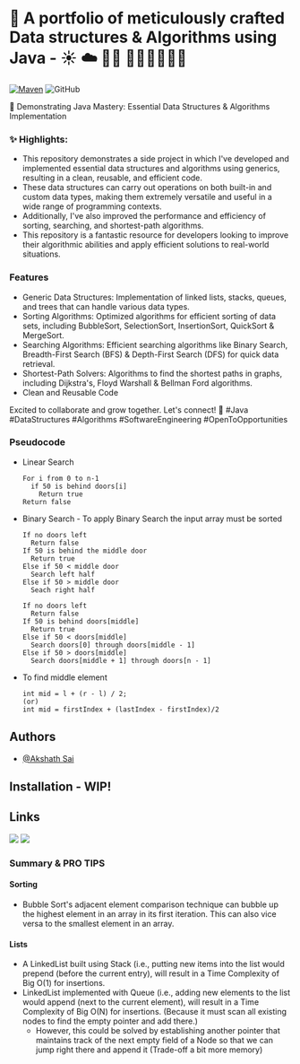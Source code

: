 # 💼 A portfolio of meticulously crafted Data structures & Algorithms using Java - ☀️ ☁️ 👷‍♂️ 🚧🚧🚧🚧🚧🚧

[![Maven](https://badgen.net/badge/icon/maven?icon=maven&label)](https://https://maven.apache.org/)
![GitHub](https://img.shields.io/github/license/akshathsai/TuneTrip)


🎯 Demonstrating Java Mastery: Essential Data Structures & Algorithms Implementation

### ✨ Highlights:
- This repository demonstrates a side project in which I've developed and implemented essential data structures and algorithms using generics, resulting in a clean, reusable, and efficient code. 
- These data structures can carry out operations on both built-in and custom data types, making them extremely versatile and useful in a wide range of programming contexts.
- Additionally, I've also improved the performance and efficiency of sorting, searching, and shortest-path algorithms.
- This repository is a fantastic resource for developers looking to improve their algorithmic abilities and apply efficient solutions to real-world situations.

### Features
- Generic Data Structures: Implementation of linked lists, stacks, queues, and trees that can handle various data types.
- Sorting Algorithms: Optimized algorithms for efficient sorting of data sets, including BubbleSort, SelectionSort, InsertionSort, QuickSort & MergeSort.
- Searching Algorithms: Efficient searching algorithms like Binary Search, Breadth-First Search (BFS) & Depth-First Search (DFS) for quick data retrieval.
- Shortest-Path Solvers: Algorithms to find the shortest paths in graphs, including Dijkstra's, Floyd Warshall & Bellman Ford algorithms.
- Clean and Reusable Code

Excited to collaborate and grow together. Let's connect! 🤝 #Java #DataStructures #Algorithms #SoftwareEngineering #OpenToOpportunities

### Pseudocode

- Linear Search

  ```
  For i from 0 to n-1
    if 50 is behind doors[i]
      Return true
  Return false
  ``` 

- Binary Search - To apply Binary Search the input array must be sorted

  ```
  If no doors left
    Return false
  If 50 is behind the middle door
    Return true
  Else if 50 < middle door
    Search left half
  Else if 50 > middle door
    Seach right half
  ```
  ```
  If no doors left
    Return false
  If 50 is behind doors[middle]
    Return true
  Else if 50 < doors[middle]
    Search doors[0] through doors[middle - 1] 
  Else if 50 > doors[middle]
    Search doors[middle + 1] through doors[n - 1]
  ```

- To find middle element
  ```
  int mid = l + (r - l) / 2; 
  (or)
  int mid = firstIndex + (lastIndex - firstIndex)/2
  ```

## Authors

- [@Akshath Sai](https://github.com/AkshathSai)

## Installation - WIP!

## Links

<p>
<!-- <a href="https://www.github.com/AkshathSai" target="_blank" rel="noreferrer"><img src="https://raw.githubusercontent.com/danielcranney/readme-generator/main/public/icons/socials/github.svg" width="32" height="32" /></a>-->
<a href="https://www.github.com/AkshathSai" target="_blank" rel="noreferrer"><img src="https://img.shields.io/badge/GitHub-100000?style=for-the-badge&logo=github&logoColor=white" /></a>
<!-- <a href="https://www.linkedin.com/in/akshath-sai/" target="_blank" rel="noreferrer"><img src="https://raw.githubusercontent.com/danielcranney/readme-generator/main/public/icons/socials/linkedin.svg" width="32" height="32" /></a> -->
<a href="https://www.linkedin.com/in/akshath-sai/" target="_blank" rel="noreferrer"><img src="https://img.shields.io/badge/LinkedIn-0077B5?style=for-the-badge&logo=linkedin&logoColor=white" /></a>
</p>

### Summary & PRO TIPS
#### Sorting
- Bubble Sort's adjacent element comparison technique can bubble up the highest element in an array in its first iteration. This can also vice versa to the smallest element in an array.
#### Lists
- A LinkedList built using Stack (i.e., putting new items into the list would prepend (before the current entry), will result in a Time Complexity of Big O(1) for insertions.
- LinkedList implemented with Queue (i.e., adding new elements to the list would append (next to the current element), will result in a Time Complexity of Big O(N) for insertions. (Because it must scan all existing nodes to find the empty pointer and add there.)
  - However, this could be solved by establishing another pointer that maintains track of the next empty field of a Node so that we can jump right there and append it (Trade-off a bit more memory) 
